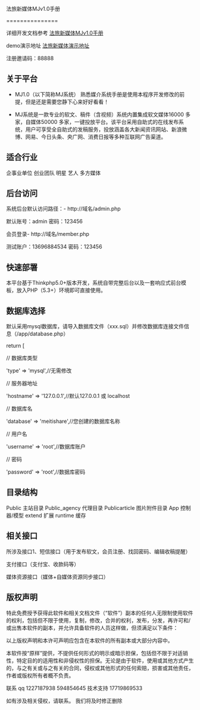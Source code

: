 法旅新媒体MJv1.0手册

===============

详细开发文档参考 [法旅新媒体MJv1.0手册](https://www.showdoc.com.cn/p/329804f941ebb9addaf6aea89cfc0308)

demo演示地址 [法旅新媒体演示地址](http://www.zxal.cn)

注册邀请码：88888

## 关于平台

- MJ1.0（以下简称MJ系统） 熟悉媒介系统手册是使用本程序开发修改的前提，但是还是需要您静下心来好好看看！

- MJ系统是一款专业的软文、稿件（含视频）系统内置集成软文媒体16000 多家，自媒体50000 多家，一键投放平台。该平台采用自助式的在线发布系统，用户可享受全自助式的发稿服务，投放涵盖各大新闻资讯网站、新浪微博、网易、今日头条、央广网、消费日报等多种互联网广告渠道。

## 适合行业

企事业单位 创业团队 明星 艺人 多方媒体

## 后台访问

系统后台默认访问路径：- http://域名/admin.php

默认账号：admin 密码：123456

会员登录- http://域名/member.php

测试账户：13696884534 密码：123456

## 快速部署

本平台基于Thinkphp5.0+版本开发，系统自带完整后台以及一套响应式前台模板，放入PHP（5.3+）环境即可直接使用。

## 数据库选择


默认采用mysql数据库，请导入数据库文件（xxx.sql）并修改数据库连接文件信息（/app/database.php）

return [

  // 数据库类型

  'type'           => 'mysql',//无需修改

  // 服务器地址

  'hostname'       => '127.0.0.1',//默认127.0.0.1 或 localhost

  // 数据库名

  'database'       => 'meitishare',//您创建的数据库名称

  // 用户名

  'username'       => 'root',//数据库账户

  // 密码

  'password'       => 'root',//数据库密码

## 目录结构

Public          主站目录
Public_agency   代理目录
Publicarticle   图片附件目录
App             控制器/模型
extend          扩展
runtime         缓存

## 相关接口

所涉及接口1、短信接口（用于发布软文，会员注册、找回密码、编辑收稿提醒）

支付接口（支付宝、收款码等）

媒体资源接口（媒体+自媒体资源同步接口）

## 版权声明

特此免费授予获得此软件和相关文档文件（“软件”）副本的任何人无限制使用软件的权利，包括但不限于使用，复制，修改，合并的权利，发布，分发，再许可和/或出售本软件的副本，并允许具备软件的人员这样做，但须满足以下条件：

以上版权声明和本许可声明应包含在本软件的所有副本或大部分内容中。

本软件按“原样”提供，不提供任何形式的明示或暗示担保，包括但不限于对适销性，特定目的的适用性和非侵权性的担保。无论是由于软件，使用或其他方式产生的，与之有关或与之有关的合同，侵权或其他形式的任何索赔，损害或其他责任，作者或版权所有者概不负责。

联系 qq 1227187938 594854645  技术支持 17719869533

如有涉及相关侵权，请联系。 我们将及时修正删除

